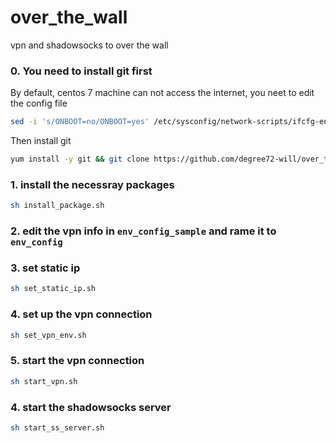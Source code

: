 # over_the_wall

vpn and shadowsocks to over the wall

### 0.  You need to install git first

By default, centos 7 machine can not access the internet, you neet to edit the config file
```bash
sed -i 's/ONBOOT=no/ONBOOT=yes' /etc/sysconfig/network-scripts/ifcfg-ens33 && sytemctl restart network 
```
Then install git
```bash
yum install -y git && git clone https://github.com/degree72-will/over_the_wall.git
```

### 1. install the necessray packages

```bash
sh install_package.sh
```

### 2. edit the vpn info in `env_config_sample` and rame it to `env_config` 

### 3. set static ip
```bash
sh set_static_ip.sh
```

### 4. set up the vpn connection
```bash
sh set_vpn_env.sh
```

### 5. start the vpn connection 
```bash
sh start_vpn.sh
```


### 4. start the shadowsocks server
```bash
sh start_ss_server.sh
```


